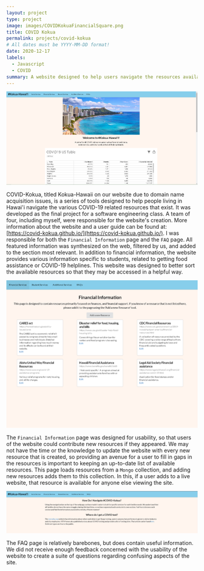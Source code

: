 ```yaml
---
layout: project
type: project
image: images/COVIDKokuaFinancialSquare.png
title: COVID Kokua
permalink: projects/covid-kokua
# All dates must be YYYY-MM-DD format!
date: 2020-12-17
labels:
  - Javascript
  - COVID
summary: A website designed to help users navigate the resources available to them regarding the COVID-19 pandemic.
---
```


<img class="ui meduim rounded image" src="../images/COVIDKokuaLanding.png">

COVID-Kokua, titled Kokua-Hawaii on our website due to domain name acquisition issues, is a series of tools designed to help people living in Hawai'i navigate the various COVID-19 related resources that exist. It was developed as the final project for a software engineering class. A team of four, including myself, were responsible for the website's creation. More information about the website and a user guide can be found at: [https://covid-kokua.github.io/](https://covid-kokua.github.io/). I was responsible for both the `Financial Information` page and the `FAQ` page. All featured information was synthesized on the web, filtered by us, and added to the section most relevant. In addition to financial information, the website provides various information specific to students, related to getting food assistance or COVID-19 helplines. This website was designed to better sort the available resources so that they may be accessed in a helpful way.

<img class="ui meduim rounded image" src="../images/COVIDKokuaFinancial.png">

The `Financial Information` page was designed for usability, so that users of the website could contribute new resources if they appeared. We may not have the time or the knowledge to update the website with every new resource that is created, so providing an avenue for a user to fill in gaps in the resources is important to keeping an up-to-date list of available resources. This page loads resources from a `Mongo` collection, and adding new resources adds them to this collection. In this, if a user adds to a live website, that resource is available for anyone else viewing the site.

<img class="ui meduim rounded image" src="../images/COVIDKokuaFAQ.png">

The FAQ page is relatively barebones, but does contain useful information. We did not receive enough feedback concerned with the usability of the website to create a suite of questions regarding confusing aspects of the site.